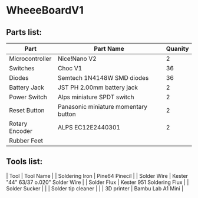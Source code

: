 # WheeeBoardV1

## Parts list: 
| Part | Part Name | Quanity |
|-----| ------ | ----- |
| Microcontroller | Nice!Nano V2 | 2 |
| Switches | Choc V1 | 36 |
| Diodes | Semtech 1N4148W SMD diodes | 36 |
| Battery Jack | JST PH 2.00mm battery jack | 2 |
| Power Switch | Alps miniature SPDT switch | 2 |
| Reset Button | Panasonic miniature momentary button | 2 |
| Rotary Encoder | ALPS EC12E2440301 | 2 |
| Rubber Feet |

## Tools list:

| Tool | Tool Name |
| Soldering Iron | Pine64 Pinecil |
| Solder Wire | Kester "44" 63/37 o.020" Solder Wire |
| Solder Flux | Kester 951 Soldering Flux |
| Solder Sucker |  |
| Solder tip cleaner |  |
| 3D printer | Bambu Lab A1 Mini |
